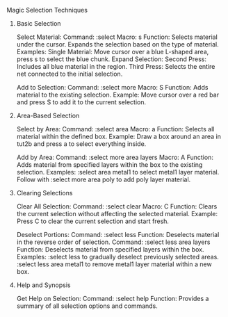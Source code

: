 Magic Selection Techniques

1. Basic Selection

    Select Material:
        Command: :select
        Macro: s
        Function: Selects material under the cursor. Expands the selection based on the type of material.
        Examples:
            Single Material: Move cursor over a blue L-shaped area, press s to select the blue chunk.
            Expand Selection:
                Second Press: Includes all blue material in the region.
                Third Press: Selects the entire net connected to the initial selection.

    Add to Selection:
        Command: :select more
        Macro: S
        Function: Adds material to the existing selection.
        Example: Move cursor over a red bar and press S to add it to the current selection.

2. Area-Based Selection

    Select by Area:
        Command: :select area
        Macro: a
        Function: Selects all material within the defined box.
        Example: Draw a box around an area in tut2b and press a to select everything inside.

    Add by Area:
        Command: :select more area layers
        Macro: A
        Function: Adds material from specified layers within the box to the existing selection.
        Examples:
            :select area metal1 to select metal1 layer material.
            Follow with :select more area poly to add poly layer material.

3. Clearing Selections

    Clear All Selection:
        Command: :select clear
        Macro: C
        Function: Clears the current selection without affecting the selected material.
        Example: Press C to clear the current selection and start fresh.

    Deselect Portions:
        Command: :select less
        Function: Deselects material in the reverse order of selection.
        Command: :select less area layers
        Function: Deselects material from specified layers within the box.
        Examples:
            :select less to gradually deselect previously selected areas.
            :select less area metal1 to remove metal1 layer material within a new box.

4. Help and Synopsis

    Get Help on Selection:
        Command: :select help
        Function: Provides a summary of all selection options and commands.
